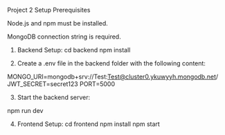 Project 2 Setup
Prerequisites

Node.js and npm must be installed.

MongoDB connection string is required.

1. Backend Setup:
cd backend
npm install


2. Create a .env file in the backend folder with the following content:

MONGO_URI=mongodb+srv://Test:Test@cluster0.ykuwyyh.mongodb.net/
JWT_SECRET=secret123
PORT=5000


3. Start the backend server:

npm run dev

4. Frontend Setup:
cd frontend
npm install
npm start